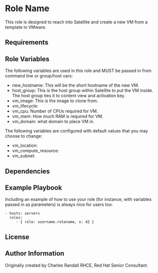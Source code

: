 Role Name
=========

This role is designed to reach into Satellite and create a new VM from a template in VMware.

Requirements
------------


Role Variables
--------------

The following variables are used in this role and MUST be passed in from command line or group/host vars:
  - new_hostname: This will be the short hostname of the new VM.
  - host_group: This is the host group within Satellite to put the VM inside.  The host group ties it to content view and activation key.
  - vm_image:  This is the image to clone from.  
  - vm_lifecycle: 
  - vm_cpu: Number of CPUs required for VM.
  - vm_mem: How much RAM is required for VM.
  - vm_domain: what domain to place VM in.

The following variables are configured with default values that you may choose to change:
  
  - vm_location:
  - vm_compute_resource: 
  - vm_subnet: 

Dependencies
------------


Example Playbook
----------------

Including an example of how to use your role (for instance, with variables passed in as parameters) is always nice for users too:

    - hosts: servers
      roles:
         - { role: username.rolename, x: 42 }

License
-------


Author Information
------------------

Originally created by Charles Randall RHCE, Red Hat Senior Consultant.
